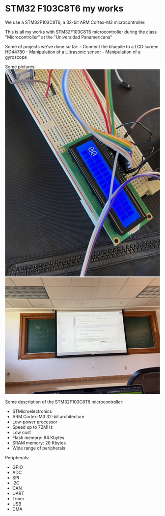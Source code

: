 # STM32 F103C8T6 my works

We use a STM32F103C8T6, a 32-bit ARM Cortex-M3 microcontroller.

This is all my works with STM32F103C8T6 microcontroller during the class "Microcontroller" at the "Universidad Panamericana"

Some of projects we've done so far:
    - Connect the bluepile to a LCD screen HD44780
    - Manipulation of a Ultrasonic sensor
    - Manipulation of a gyroscope

Some pictures:
![LCD Screen](Screenshots/IMG_1023.jpeg)
![Class picture](Screenshots/IMG_0886.jpeg)

Some description of the STM32F103C8T6 microcontroller:
 - STMicroelectronics
 - ARM Cortex-M3 32-bit architecture
 - Low-power processor
 - Speed up to 72MHz
 - Low cost
 - Flash memory: 64 Kbytes
 - SRAM memory: 20 Kbytes
 - Wide range of peripherals

Peripherals:
 - GPIO
 - ADC
 - SPI
 - I2C
 - CAN
 - UART
 - Timer
 - USB
 - DMA
